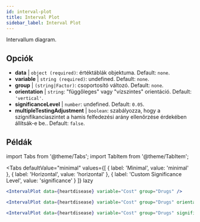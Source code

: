 ```yaml
---
id: interval-plot
title: Interval Plot
sidebar_label: Interval Plot
---
```


Intervallum diagram.

## Opciók

* __data__ | `object (required)`: értéktáblák objektuma. Default: `none`.
* __variable__ | `string (required)`: undefined. Default: `none`.
* __group__ | `(string|Factor)`: csoportosító változó. Default: `none`.
* __orientation__ | `string`: "függőleges" vagy "vízszintes" orientáció. Default: `'vertical'`.
* __significanceLevel__ | `number`: undefined. Default: `0.05`.
* __multipleTestingAdjustment__ | `boolean`: szabályozza, hogy a szignifikanciaszintet a hamis felfedezési arány ellenőrzése érdekében állítsák-e be.. Default: `false`.


## Példák

import Tabs from '@theme/Tabs';
import TabItem from '@theme/TabItem';

<Tabs
    defaultValue="minimal"
    values={[
        { label: 'Minimal', value: 'minimal' },
        { label: 'Horizontal', value: 'horizontal' },
        { label: 'Custom Significance Level', value: 'significance' }
    ]}
    lazy
>

<TabItem value="minimal">

```jsx live
<IntervalPlot data={heartdisease} variable="Cost" group="Drugs" />
```
</TabItem>

<TabItem value="horizontal">

```jsx live
<IntervalPlot data={heartdisease} variable="Cost" group="Drugs" orientation="horizontal" />
```

</TabItem>

<TabItem value="significance">

```jsx live
<IntervalPlot data={heartdisease} variable="Cost" group="Drugs" significanceLevel={0.01} />
```
</TabItem>

</Tabs>
